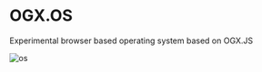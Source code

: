 # OGX.OS
Experimental browser based operating system based on OGX.JS

![os](https://github.com/globules-io/OGX.OS/assets/13317159/9af0b898-71b5-4e63-8eda-f9fe57ac1c0b)
